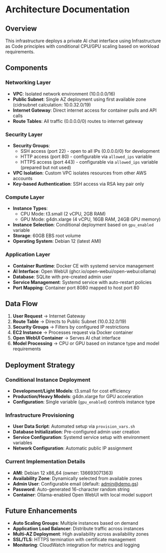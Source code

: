 # Architecture Documentation

## Overview

This infrastructure deploys a private AI chat interface using Infrastructure as Code principles with conditional CPU/GPU scaling based on workload requirements.

## Components

### Networking Layer
- **VPC**: Isolated network environment (10.0.0.0/16)
- **Public Subnet**: Single AZ deployment using first available zone (cidrsubnet calculation: 10.0.32.0/19)
- **Internet Gateway**: Direct internet access for container pulls and API calls
- **Route Tables**: All traffic (0.0.0.0/0) routes to internet gateway

### Security Layer
- **Security Groups**:
  - SSH access (port 22) - open to all IPs (0.0.0.0/0) for development
  - HTTP access (port 80) - configurable via `allowed_ips` variable
  - HTTPS access (port 443) - configurable via `allowed_ips` variable (prepared but not used)
- **VPC Isolation**: Custom VPC isolates resources from other AWS accounts
- **Key-based Authentication**: SSH access via RSA key pair only

### Compute Layer
- **Instance Types**:
  - CPU Mode: t3.small (2 vCPU, 2GB RAM)
  - GPU Mode: g4dn.xlarge (4 vCPU, 16GB RAM, 24GB GPU memory)
- **Instance Selection**: Conditional deployment based on `gpu_enabled` variable
- **Storage**: 60GB EBS root volume
- **Operating System**: Debian 12 (latest AMI)

### Application Layer
- **Container Runtime**: Docker CE with systemd service management
- **AI Interface**: Open WebUI (ghcr.io/open-webui/open-webui:ollama)
- **Database**: SQLite with pre-created admin user
- **Service Management**: Systemd service with auto-restart policies
- **Port Mapping**: Container port 8080 mapped to host port 80

## Data Flow

1. **User Request** → Internet Gateway
2. **Route Table** → Directs to Public Subnet (10.0.32.0/19)
3. **Security Groups** → Filters by configured IP restrictions
4. **EC2 Instance** → Processes request via Docker container
5. **Open WebUI Container** → Serves AI chat interface
6. **Model Processing** → CPU or GPU based on instance type and model requirements

## Deployment Strategy

### Conditional Instance Deployment
- **Development/Light Models**: t3.small for cost efficiency
- **Production/Heavy Models**: g4dn.xlarge for GPU acceleration
- **Configuration**: Single variable (`gpu_enabled`) controls instance type

### Infrastructure Provisioning
- **User Data Script**: Automated setup via `provision_vars.sh`
- **Database Initialization**: Pre-configured admin user creation
- **Service Configuration**: Systemd service setup with environment variables
- **Network Configuration**: Automatic public IP assignment

### Current Implementation Details
- **AMI**: Debian 12 x86_64 (owner: 136693071363)
- **Availability Zone**: Dynamically selected from available zones
- **Admin User**: Configurable email (default: admin@demo.gs)
- **Password**: Auto-generated 16-character random string
- **Container**: Ollama-enabled Open WebUI with local model support

## Future Enhancements
- **Auto Scaling Groups**: Multiple instances based on demand
- **Application Load Balancer**: Distribute traffic across instances
- **Multi-AZ Deployment**: High availability across availability zones
- **SSL/TLS**: HTTPS termination with certificate management
- **Monitoring**: CloudWatch integration for metrics and logging